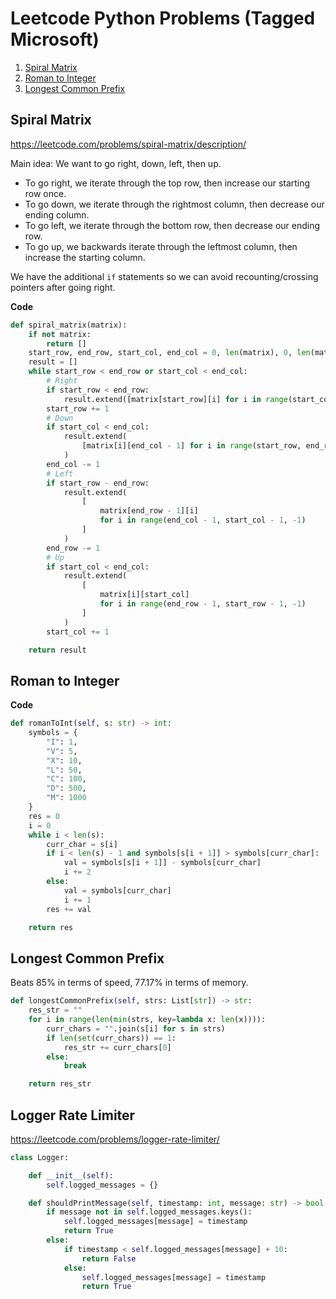 # Leetcode Python Problems (Tagged Microsoft)

1. [Spiral Matrix](#spiral-matrix)
2. [Roman to Integer](#roman-to-integer)
3. [Longest Common Prefix](#longest-common-prefix)

## Spiral Matrix

https://leetcode.com/problems/spiral-matrix/description/

Main idea: We want to go right, down, left, then up. 
- To go right, we iterate through the top row, then increase our starting row once.
- To go down, we iterate through the rightmost column, then decrease our ending column.
- To go left, we iterate through the bottom row, then decrease our ending row.
- To go up, we backwards iterate through the leftmost column, then increase the starting column.

We have the additional `if` statements so we can avoid recounting/crossing pointers after going right.

**Code**
```python
def spiral_matrix(matrix):
    if not matrix:
        return []
    start_row, end_row, start_col, end_col = 0, len(matrix), 0, len(matrix[0])
    result = []
    while start_row < end_row or start_col < end_col:
        # Right
        if start_row < end_row:
            result.extend([matrix[start_row][i] for i in range(start_col, end_col)])
        start_row += 1
        # Down
        if start_col < end_col:
            result.extend(
                [matrix[i][end_col - 1] for i in range(start_row, end_row)]
            )
        end_col -= 1
        # Left
        if start_row - end_row:
            result.extend(
                [
                    matrix[end_row - 1][i]
                    for i in range(end_col - 1, start_col - 1, -1)
                ]
            )
        end_row -= 1
        # Up
        if start_col < end_col:
            result.extend(
                [
                    matrix[i][start_col]
                    for i in range(end_row - 1, start_row - 1, -1)
                ]
            )
        start_col += 1

    return result
```

## Roman to Integer

**Code**
```python
def romanToInt(self, s: str) -> int:
    symbols = {
        "I": 1,
        "V": 5,
        "X": 10,
        "L": 50,
        "C": 100,
        "D": 500,
        "M": 1000
    }
    res = 0
    i = 0
    while i < len(s):
        curr_char = s[i]
        if i < len(s) - 1 and symbols[s[i + 1]] > symbols[curr_char]:
            val = symbols[s[i + 1]] - symbols[curr_char]
            i += 2
        else:
            val = symbols[curr_char]
            i += 1
        res += val

    return res
```

## Longest Common Prefix

Beats 85% in terms of speed, 77.17% in terms of memory.

```python
def longestCommonPrefix(self, strs: List[str]) -> str:
    res_str = ""
    for i in range(len(min(strs, key=lambda x: len(x)))):
        curr_chars = "".join(s[i] for s in strs)
        if len(set(curr_chars)) == 1:
            res_str += curr_chars[0]
        else:
            break

    return res_str
``` 

## Logger Rate Limiter

https://leetcode.com/problems/logger-rate-limiter/

```python
class Logger:

    def __init__(self):
        self.logged_messages = {}

    def shouldPrintMessage(self, timestamp: int, message: str) -> bool:
        if message not in self.logged_messages.keys():
            self.logged_messages[message] = timestamp
            return True
        else:
            if timestamp < self.logged_messages[message] + 10:
                return False
            else:
                self.logged_messages[message] = timestamp
                return True
```
